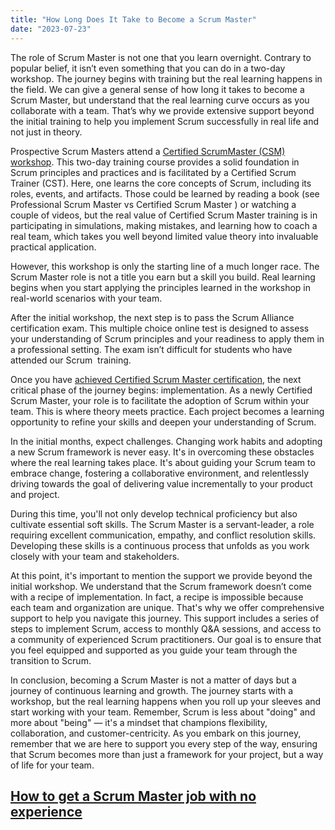 ```yaml
---
title: "How Long Does It Take to Become a Scrum Master"
date: "2023-07-23"
---
```


The role of Scrum Master is not one that you learn overnight. Contrary to popular belief, it isn’t even something that you can do in a two-day workshop. The journey begins with training but the real learning happens in the field. We can give a general sense of how long it takes to become a Scrum Master, but understand that the real learning curve occurs as you collaborate with a team. That’s why we provide extensive support beyond the initial training to help you implement Scrum successfully in real life and not just in theory.

Prospective Scrum Masters attend a [Certified ScrumMaster (CSM) workshop](/certified-scrummaster-csm-training). This two-day training course provides a solid foundation in Scrum principles and practices and is facilitated by a Certified Scrum Trainer (CST). Here, one learns the core concepts of Scrum, including its roles, events, and artifacts. Those could be learned by reading a book (see Professional Scrum Master vs Certified Scrum Master ) or watching a couple of videos, but the real value of Certified Scrum Master training is in participating in simulations, making mistakes, and learning how to coach a real team, which takes you well beyond limited value theory into invaluable practical application.

However, this workshop is only the starting line of a much longer race. The Scrum Master role is not a title you earn but a skill you build. Real learning begins when you start applying the principles learned in the workshop in real-world scenarios with your team.

After the initial workshop, the next step is to pass the Scrum Alliance certification exam. This multiple choice online test is designed to assess your understanding of Scrum principles and your readiness to apply them in a professional setting. The exam isn’t difficult for students who have attended our Scrum  training.

Once you have [achieved Certified Scrum Master certification](/certified-scrum-master-certification-cost), the next critical phase of the journey begins: implementation. As a newly Certified Scrum Master, your role is to facilitate the adoption of Scrum within your team. This is where theory meets practice. Each project becomes a learning opportunity to refine your skills and deepen your understanding of Scrum.

In the initial months, expect challenges. Changing work habits and adopting a new Scrum framework is never easy. It's in overcoming these obstacles where the real learning takes place. It's about guiding your Scrum team to embrace change, fostering a collaborative environment, and relentlessly driving towards the goal of delivering value incrementally to your product and project.

During this time, you'll not only develop technical proficiency but also cultivate essential soft skills. The Scrum Master is a servant-leader, a role requiring excellent communication, empathy, and conflict resolution skills. Developing these skills is a continuous process that unfolds as you work closely with your team and stakeholders.

At this point, it's important to mention the support we provide beyond the initial workshop. We understand that the Scrum framework doesn’t come with a recipe of implementation. In fact, a recipe is impossible because each team and organization are unique. That's why we offer comprehensive support to help you navigate this journey. This support includes a series of steps to implement Scrum, access to monthly Q&A sessions, and access to a community of experienced Scrum practitioners. Our goal is to ensure that you feel equipped and supported as you guide your team through the transition to Scrum.

In conclusion, becoming a Scrum Master is not a matter of days but a journey of continuous learning and growth. The journey starts with a workshop, but the real learning happens when you roll up your sleeves and start working with your team. Remember, Scrum is less about "doing" and more about "being" — it's a mindset that champions flexibility, collaboration, and customer-centricity. As you embark on this journey, remember that we are here to support you every step of the way, ensuring that Scrum becomes more than just a framework for your project, but a way of life for your team.

## [How to get a Scrum Master job with no experience](/how-to-get-a-scrum-master-job-with-no-experience)
